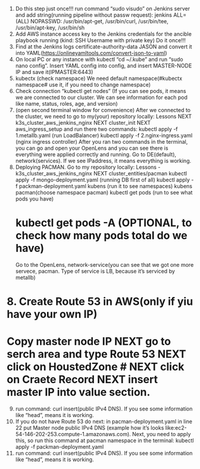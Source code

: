 1. Do this step just once!!! run command “sudo visudo” on Jenkins server and add string(running pipeline without passw request):
   jenkins ALL=(ALL) NOPASSWD: /usr/bin/apt-get, /usr/bin/curl, /usr/bin/tee, /usr/bin/apt-key, /usr/bin/sh
2. Add AWS instance access key to the Jenkins credentials for the ancible playbook running (kind: SSH Username with private key) Do it once!!!
3. Find at the Jenkins logs certificate-authority-data JASON and convert it into YAML(https://onlineyamltools.com/convert-json-to-yaml)
4. On local PC or any instance with kubectl “cd ~/.kube” and run “sudo nano config”. Insert YAML config into config, and insert  MASTER-NODE IP and save it(IPMASTER:6443)
6. kubectx (check namespace) We need default namespace(#kubectx namespace# use it, if you need to change namespace)
5. Check connection “kubectl get nodes” (If you can see pods, it means we are connected to our cluster. We can see information for each pod like name, status, roles, age, and version)
6. (open second terminal window for convenience) After we connected to the cluster, we need to go to my(your) repository locally: Lessons NEXT k3s_cluster_aws_jenkins_nginx NEXT cluster_init  NEXT  aws_ingress_setup and run there two commands:
   kubectl apply -f 1.metallb.yaml (run LoadBalancer)
   kubectl apply -f 2.nginx-ingress.yaml (nginx ingress controller)
After you ran two commands in the terminal, you can go and open your OpenLens and you can see there is everything were applied correctly and running. Go to DE(default), network(services). If we see IPaddress, it means everything is working.
8. Deploying PACMAN. Go to my repository locally: Lessons - k3s_cluster_aws_jenkins_nginx NEXT cluster_entities/pacman
     kubectl apply -f mongo-deployment.yaml (running DB first of all)
     kubectl apply -f packman-deployment.yaml
     kubens (run it to see namespaces)
     kubens pacman(choose namespace pacman)
     kubectl get pods (run to see what pods you have)
     # kubectl get pods -A (OPTIONAL, to check how many pods total do we have)
     Go to the OpenLens, network-service(you can see that we got one more servece, pacman. Type of service is LB, because it’s
     serviced by metallb)
#  8.  Create Route 53 in AWS(only if yiu have your own IP)
#  Copy master node IP NEXT go to serch area and type Route 53 NEXT click on HoustedZone #  NEXT click on Craete Record NEXT insert master IP into value section.
9. run command: curl insert(public IPv4 DNS). If you see some information like “head”, means it is working.
10. If you do not have Route 53 do next: in pacman-deployment.yaml in line 22 put Master node public IPv4 DNS (example how it’s looks like:ec2-54-146-202-253.compute-1.amazonaws.com). Next, you need to apply this, so run this command at pacman namespace in the terminal: kubectl apply -f packman-deployment.yaml
11. run command: curl insert(public IPv4 DNS). If you see some information like “head”, means it is working.